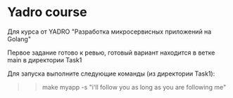 # Yadro course
Для курса от YADRO "Разработка микросервисных приложений на Golang"

Первое задание готово к ревью, готовый вариант находится в ветке main в директории Task1

Для запуска выполните следующие команды (из директории Task1):

>> make
>> myapp -s "i'll follow you as long as you are following me"
